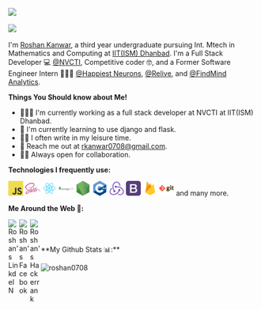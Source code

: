 <img src="https://media.giphy.com/media/26xBwdIuRJiAIqHwA/giphy.gif" width="100px" > <br/>

![](https://visitor-badge.glitch.me/badge?page_id=roshan0708.roshan0708) <br/>

I'm [Roshan Kanwar](https://roshan0708.github.io/portfolio_v2/), a third year undergraduate pursuing Int. Mtech in Mathematics and Computing at [IIT(ISM) Dhanbad](https://www.iitism.ac.in/). I'm a Full Stack Developer 💻 [@NVCTI](), Competitive coder 🤓, and a Former Software Engineer Intern 👨🏻‍💻 [@Happiest Neurons](https://happiestneurons.com/), [@Relive](https://www.relive.work/), and [@FindMind Analytics](https://www.findmind.in/).


**Things You Should know about Me!**

- 👨🏻‍💻 I'm currently working as a full stack developer at NVCTI at IIT(ISM) Dhanbad.
- 📖 I'm currently learning to use django and flask.
- ✍🏻 I often write in my leisure time.
- 📧 Reach me out at rkanwar0708@gmail.com.
- 🤝🏻 Always open for collaboration.


**Technologies I frequently use:**

<code><img height="30" src="https://raw.githubusercontent.com/github/explore/80688e429a7d4ef2fca1e82350fe8e3517d3494d/topics/javascript/javascript.png"></code>
<code><img height="30" src="https://raw.githubusercontent.com/github/explore/80688e429a7d4ef2fca1e82350fe8e3517d3494d/topics/sass/sass.png"></code>
<code><img height="30" src="https://raw.githubusercontent.com/github/explore/80688e429a7d4ef2fca1e82350fe8e3517d3494d/topics/react/react.png"></code>
<code><img height="30" src="https://raw.githubusercontent.com/github/explore/5c058a388828bb5fde0bcafd4bc867b5bb3f26f3/topics/mongodb/mongodb.png"></code>
<code><img height="30" src="https://raw.githubusercontent.com/github/explore/80688e429a7d4ef2fca1e82350fe8e3517d3494d/topics/nodejs/nodejs.png"></code>
<code><img height="30" src="https://raw.githubusercontent.com/github/explore/80688e429a7d4ef2fca1e82350fe8e3517d3494d/topics/cpp/cpp.png"></code>
<code><img height="30" src="https://raw.githubusercontent.com/github/explore/80688e429a7d4ef2fca1e82350fe8e3517d3494d/topics/redux/redux.png"></code>
<code><img height="30" src="https://raw.githubusercontent.com/github/explore/80688e429a7d4ef2fca1e82350fe8e3517d3494d/topics/bootstrap/bootstrap.png"></code>
<code><img height="30" src="https://raw.githubusercontent.com/github/explore/80688e429a7d4ef2fca1e82350fe8e3517d3494d/topics/firebase/firebase.png"></code>
<code><img height="30" src="https://raw.githubusercontent.com/github/explore/80688e429a7d4ef2fca1e82350fe8e3517d3494d/topics/git/git.png"></code> and many more.


**Me Around the Web 📱:**

<a href="https://www.linkedin.com/in/roshan0708/">
  <img align="left" alt="Roshan's LinkdeIN" width="22px" src="https://cdn.jsdelivr.net/npm/simple-icons@v3/icons/linkedin.svg" />
</a>
<a href="https://www.facebook.com/roshan.kanwar.9">
  <img align="left" alt="Roshan's Facebook" width="22px" src="https://cdn.jsdelivr.net/npm/simple-icons@v3/icons/facebook.svg" />
</a>
<a href="https://www.hackerrank.com/roshan_0708">
  <img align="left" alt="Roshan's Hackerrank" width="22px" src="https://cdn.jsdelivr.net/npm/simple-icons@v3/icons/hackerrank.svg" />
</a>
<br/>
<br/>
<br/>
**My Github Stats 📊:**
<p align="left"> <img src="https://github-readme-stats.vercel.app/api?username=roshan0708&show_icons=true&theme=gotham" alt="roshan0708" />




